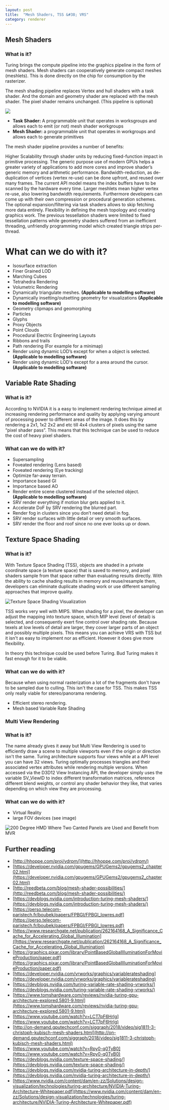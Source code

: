 ```yaml
---
layout: post
title:  "Mesh Shaders, TSS &#38; VRS"
category: renderer
---
```


## Mesh Shaders
### What is it?
Turing brings the compute pipeline into the graphics pipeline in the form of mesh shaders. Mesh shaders can cooperatively generate compact meshes (meshlets). This is done directly on the chip for consumption by the rasterizer.

The mesh shading pipeline replaces  Vertex and hull shaders with a task shader. And the domain and geometry shader are replaced with the mesh shader. The pixel shader remains unchanged. (This pipeline is optional)

![](../../images/ms_pipeline.webp)

* **Task Shader:** A programmable unit that operates in worksgroups and allows each to emit (or not) mesh shader workgroups
* **Mesh Shader:** a programmable unit that operates in workgroups and allows each to generate primitives

The mesh shader pipeline provides a number of benefits:

Higher Scalability through shader units by reducing fixed-function impact in primitive processing. The generic purpose use of modern GPUs helps a greater variety of applications to add more cores and improve shader’s generic memory and arithmetic performance.
Bandwidth-reduction, as de-duplication of vertices (vertex re-use) can be done upfront, and reused over many frames. The current API model means the index buffers have to be scanned by the hardware every time. Larger meshlets mean higher vertex re-use, also lowering bandwidth requirements. Furthermore developers can come up with their own compression or procedural generation schemes.
The optional expansion/filtering via task shaders allows to skip fetching more data entirely.
Flexibility in defining the mesh topology and creating graphics work. The previous tessellation shaders were limited to fixed tessellation patterns while geometry shaders suffered from an inefficient threading, unfriendly programming model which created triangle strips per-thread.

# What can we do with it?

* Isosurface extraction
* Finer Grained LOD
* Marching Cubes
* Tetrahedra Rendering
* Volumetric Rendering
* Dynamically triangulate meshes. **(Applicable to modelling software)**
* Dynamically insetting/outsetting geometry for visualizations **(Applicable to modelling software)**
* Geometry clipmaps and geomorphing
* Particles
* Glyphs
* Proxy Objects
* Point Clouds
* Procedural Electric Engineering Layouts
* Ribbons and trails
* Path rendering (For example for a minimap)
* Render using dynamic LOD’s except for when a object is selected. **(Applicable to modelling software)**
* Render using dynamic LOD's except for a area around the cursor. **(Applicable to modelling software)**

## Variable Rate Shading

### What is it?
According to NVIDIA it is a easy to implement rendering technique aimed at increasing rendering performance and quality by applying varying amount of processing power to different areas of the image. It does this by rendering a 2x1, 1x2 2x2 and etc till 4x4 clusters of pixels using the same “pixel shader pass”. This means that this technique can be used to reduce the cost of heavy pixel shaders.

### What can we do with it?
* Supersampling
* Foveated rendering (Lens based)
* Foveated rendering (Eye tracking)
* Optimize far-away terrain.
* Importance based GI
* Importance based AO
* Render entire scene clustered instead of the selected object. **(Applicable to modelling software)**
* SRV render everything if motion blur gets applied to it.
* Accelerate DoF by SRV rendering the blurred part.
* Render fog in clusters since you don’t need detail in fog.
* SRV render surfaces with little detail or very smooth surfaces.
* SRV render the floor and roof since no one ever looks up or down.

## Texture Space Shading

### What is it?

With Texture Space Shading (TSS), objects are shaded in a private coordinate space (a texture space) that is saved to memory, and pixel shaders sample from that space rather than evaluating results directly. With the ability to cache shading results in memory and reuse/resample them, developers can eliminate duplicate shading work or use different sampling approaches that improve quality.

![Texture Space Shading Visualization](../../images/tss.png)

TSS works very well with MIPS. When shading for a pixel, the developer can adjust the mapping into texture space, which MIP level (level of detail) is selected, and consequently exert fine control over shading rate. Because texels at low levels of detail are larger, they cover larger parts of an object and possibly multiple pixels. This means you can achieve VRS with TSS but it isn't as easy to implement nor as efficient. However it does give more flexibility.

In theory this technique could be used before Turing. Bud Turing makes it fast enough for it to be viable.

### What can we do with it?

Because when using normal rasterization a lot of the fragments don't have to be sampled due to culling. This isn't the case for TSS. This makes TSS only really viable for stereo/panorama rendering.

* Efficient stereo rendering.
* Mesh based Variable Rate Shading

### Multi View Rendering

### What is it?

The name already gives it away but Multi View Rendering is used to efficiently draw a scene to multiple viewports even if the origin or direction isn't the same. Turing architecture supports four views while at a API level you can have 32 views. Turing optimally processes triangles and their associated vertex attributes while rendering multiple versions. When accessed via the D3D12 View Instancing API, the developer simply uses the variable SV_ViewID to index different transformation matrices, reference different blend weights, or control any shader behavior they like, that varies depending on which view they are processing.

### What can we do with it?

* Virtual Reality
* large FOV devices (see image)

![200 Degree HMD Where Two Canted Panels are Used and Benefit from MVR](../../images/mvr.png)

## Further reading

* [http://hhoppe.com/proj/vdrpm/](http://hhoppe.com/proj/vdrpm/)
* [https://developer.nvidia.com/gpugems/GPUGems2/gpugems2_chapter02.html](https://developer.nvidia.com/gpugems/GPUGems2/gpugems2_chapter02.html)
* [http://reedbeta.com/blog/mesh-shader-possibilities/](http://reedbeta.com/blog/mesh-shader-possibilities/)
* [https://devblogs.nvidia.com/introduction-turing-mesh-shaders/](https://devblogs.nvidia.com/introduction-turing-mesh-shaders/)
* [https://perso.telecom-paristech.fr/boubek/papers/FPBGI/FPBGI_lowres.pdf](https://perso.telecom-paristech.fr/boubek/papers/FPBGI/FPBGI_lowres.pdf)
* [https://www.researchgate.net/publication/262164168_A_Significance_Cache_for_Accelerating_Global_Illumination]([https://www.researchgate.net/publication/262164168_A_Significance_Cache_for_Accelerating_Global_Illumination)
* [https://graphics.pixar.com/library/PointBasedGlobalIlluminationForMovieProduction/paper.pdf](https://graphics.pixar.com/library/PointBasedGlobalIlluminationForMovieProduction/paper.pdf)
* [https://developer.nvidia.com/vrworks/graphics/variablerateshading](https://developer.nvidia.com/vrworks/graphics/variablerateshading)
* [https://devblogs.nvidia.com/turing-variable-rate-shading-vrworks/](https://devblogs.nvidia.com/turing-variable-rate-shading-vrworks/)
* [https://www.tomshardware.com/reviews/nvidia-turing-gpu-architecture-explored,5801-9.html](https://www.tomshardware.com/reviews/nvidia-turing-gpu-architecture-explored,5801-9.html)
* [https://www.youtube.com/watch?v=LCT7pF6HrIg](https://www.youtube.com/watch?v=LCT7pF6HrIg)
* [http://on-demand.gputechconf.com/siggraph/2018/video/sig1811-3-christoph-kubisch-mesh-shaders.html](http://on-demand.gputechconf.com/siggraph/2018/video/sig1811-3-christoph-kubisch-mesh-shaders.html)
* [https://www.youtube.com/watch?v=Rpy0-q0TyB0](https://www.youtube.com/watch?v=Rpy0-q0TyB0)
* [https://devblogs.nvidia.com/texture-space-shading/](https://devblogs.nvidia.com/texture-space-shading/)
* [https://devblogs.nvidia.com/nvidia-turing-architecture-in-depth/](https://devblogs.nvidia.com/nvidia-turing-architecture-in-depth/)
* [https://www.nvidia.com/content/dam/en-zz/Solutions/design-visualization/technologies/turing-architecture/NVIDIA-Turing-Architecture-Whitepaper.pdf](https://www.nvidia.com/content/dam/en-zz/Solutions/design-visualization/technologies/turing-architecture/NVIDIA-Turing-Architecture-Whitepaper.pdf)






